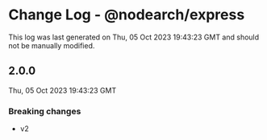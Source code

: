 # Change Log - @nodearch/express

This log was last generated on Thu, 05 Oct 2023 19:43:23 GMT and should not be manually modified.

## 2.0.0
Thu, 05 Oct 2023 19:43:23 GMT

### Breaking changes

- v2

